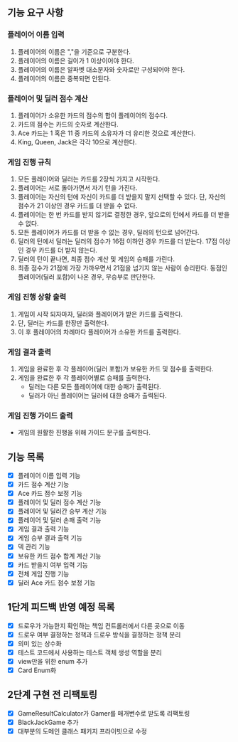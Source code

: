 ## 기능 요구 사항

### 플레이어 이름 입력

1. 플레이어의 이름은 ","을 기준으로 구분한다.
2. 플레이어의 이름은 길이가 1 이상이어야 한다.
3. 플레이어의 이름은 알파벳 대소문자와 숫자로만 구성되어야 한다.
4. 플레이어의 이름은 중복되면 안된다.

### 플레이어 및 딜러 점수 계산

1. 플레이어가 소유한 카드의 점수의 합이 플레이어의 점수다.
2. 카드의 점수는 카드의 숫자로 계산한다.
3. Ace 카드는 1 혹은 11 중 카드의 소유자가 더 유리한 것으로 계산한다.
4. King, Queen, Jack은 각각 10으로 계산한다.

### 게임 진행 규칙

1. 모든 플레이어와 딜러는 카드를 2장씩 가지고 시작한다.
2. 플레이어는 서로 돌아가면서 자기 턴을 가진다.
3. 플레이어는 자신의 턴에 자신이 카드를 더 받을지 말지 선택할 수 있다. 단, 자신의 점수가 21 이상인 경우 카드를 더 받을 수 없다.
4. 플레이어는 한 번 카드를 받지 않기로 결정한 경우, 앞으로의 턴에서 카드를 더 받을 수 없다.
5. 모든 플레이어가 카드를 더 받을 수 없는 경우, 딜러의 턴으로 넘어간다.
6. 딜러의 턴에서 딜러는 딜러의 점수가 16점 이하인 경우 카드를 더 받는다. 17점 이상인 경우 카드를 더 받지 않는다.
7. 딜러의 턴이 끝나면, 최종 점수 계산 및 게임의 승패를 가린다.
8. 최종 점수가 21점에 가장 가까우면서 21점을 넘기지 않는 사람이 승리한다. 동점인 플레이어(딜러 포함)이 나온 경우, 무승부로 판단한다.

### 게임 진행 상황 출력

1. 게임이 시작 되자마자, 딜러와 플레이어가 받은 카드를 출력한다.
2. 단, 딜러는 카드를 한장만 출력한다.
3. 이 후 플레이어의 차례마다 플레이어가 소유한 카드를 출력한다.

### 게임 결과 출력

1. 게임을 완료한 후 각 플레이어(딜러 포함)가 보유한 카드 및 점수를 출력한다.
2. 게임을 완료한 후 각 플레이어별로 승패를 출력한다.
    - 딜러는 다른 모든 플레이어에 대한 승패가 출력된다.
    - 딜러가 아닌 플레이어는 딜러에 대한 승패가 출력된다.

### 게임 진행 가이드 출력

- 게임의 원활한 진행을 위해 가이드 문구를 출력한다.

## 기능 목록

- [x] 플레이어 이름 입력 기능
- [x] 카드 점수 계산 기능
- [x] Ace 카드 점수 보정 기능
- [x] 플레이어 및 딜러 점수 계산 기능
- [x] 플레이어 및 딜러간 승부 계산 기능
- [x] 플레이어 및 딜러 손패 출력 기능
- [x] 게임 결과 출력 기능
- [x] 게임 승부 결과 출력 기능
- [x] 덱 관리 기능
- [x] 보유한 카드 점수 합계 계산 기능
- [x] 카드 받을지 여부 입력 기능
- [x] 전체 게임 진행 기능
- [x] 딜러 Ace 카드 점수 보정 기능

## 1단계 피드백 반영 예정 목록

- [x] 드로우가 가능한지 확인하는 책임 컨트롤러에서 다른 곳으로 이동
- [x] 드로우 여부 결정하는 정책과 드로우 방식을 결정하는 정책 분리
- [x] 의미 있는 상수화
- [x] 테스트 코드에서 사용하는 테스트 객체 생성 역할을 분리
- [x] view만을 위한 enum 추가
- [x] Card Enum화

## 2단계 구현 전 리팩토링

- [x] GameResultCalculator가 Gamer를 매개변수로 받도록 리팩토링
- [x] BlackJackGame 추가
- [x] 대부분의 도메인 클래스 패키지 프라이빗으로 수정
